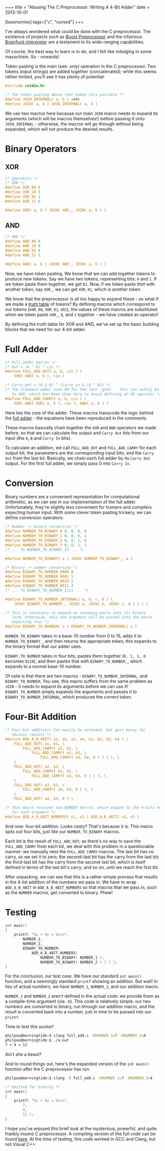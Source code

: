 +++
title = "Abusing The C Preprocessor: Writing A 4-Bit Adder"
date = 2013-10-01

[taxonomies]
tags=["c", "cursed"]
+++

I've always wondered what could be done with the C preprocessor. The existence of projects such as [Boost Preprocessor](http://www.boost.org/doc/libs/release/libs/preprocessor/) and the infamous [Brainfuck interpreter](https://github.com/orangeduck/CPP_COMPLETE) are a testament to its wide-ranging capabilities.

Of course, the best way to learn is to do, and I felt like indulging in some masochism. So - onwards!

<!-- more -->

Token pasting is the main (see: *only*) operation in the C preprocessor. Two tokens (input strings) are added together (concatenated); while this seems rather limited, you'll see it has plenty of potential:

```c
#include <stdio.h>

/* The token pasting abuse that makes this possible */
#define JOIN_INTERNAL( a, b ) a##b
#define JOIN( a, b ) JOIN_INTERNAL( a, b )
```

We use two macros here because our main `JOIN` macro needs to expand its arguments (which will be macros themselves!) before passing it onto `JOIN_INTERNAL` - otherwise, the macros will go through without being expanded, which will not produce the desired results.

# Binary Operators

## XOR

```c
/* Operators */
/* XOR */
#define XOR_00 0
#define XOR_10 1
#define XOR_01 1
#define XOR_11 0

#define XOR( a, b ) JOIN( XOR_, JOIN( a, b ) )
```

## AND

```c
/* AND */
#define AND_00 0
#define AND_10 0
#define AND_01 0
#define AND_11 1

#define AND( a, b ) JOIN( AND_, JOIN( a, b ) )
```

Now, we have token pasting. We know that we can add together tokens to produce new tokens. Say we have two tokens, representing bits: `0` and `1`. If we token paste them together, we get `01`. Now, if we token paste *that* with another token, say `XOR_`, we can get `XOR_01`, which is another token.

We know that the preprocessor is all too happy to expand these - so what if we made a [truth table](http://en.wikipedia.org/wiki/Truth_table) of tokens? By defining macros which correspond to our tokens (`XOR_00`, `XOR_01`, etc), the values of these macros are substituted when we token paste `XOR_`, `0`, and `1` together - we have created an operator!

By defining the truth table for XOR and AND, we've set up the basic building blocks that we need for our 4-bit adder.

# Full Adder

```c
/* Full adder macros */
/* Out = (A ^ B) ^ cin */
#define FULL_ADD_OUT( a, b, cin ) \
    XOR( XOR( a, b ), cin )

/* Carry_out = (A & B) ^ (Carry_in & (A ^ B)) */
/* The standard adder uses OR for the last 'gate' - this can safely be changed
   to XOR, which has been done here to avoid defining an OR operator */
#define FULL_ADD_CARRY( a, b, cin ) \
    XOR( AND( XOR( a, b ), cin ), AND( a, b ) )
```

Here lies the core of the adder. These macros transcode the logic behind the [full adder](http://en.wikipedia.org/wiki/Adder_(electronics)#Full_adder) - the equations have been reproduced in the comments.

These macros basically chain together the `XOR` and `AND` operators we made before, so that we can calculate the output and `Carry Out` bits from our input (the `A`, `B` and `Carry In` bits).

To calculate an addition, we call `FULL_ADD_OUT` and `FULL_ADD_CARRY` for each output bit; the parameters are the corresponding input bits, and the `Carry Out` from the last bit. Basically, we chain each full adder by its `Carry Out` output. For the first full adder, we simply pass 0 into `Carry In`.

# Conversion

Binary numbers are a convenient representation for computational arithmetic, as we can see in our implementation of the full adder. Unfortunately, they're slightly less convenient for humans and compilers expecting human input. With some clever token pasting trickery, we can define conversion operators:

```c
/* Number -> binary conversion */
#define NUMBER_TO_BINARY_0 0, 0, 0, 0
#define NUMBER_TO_BINARY_1 0, 0, 0, 1
#define NUMBER_TO_BINARY_2 0, 0, 1, 0
#define NUMBER_TO_BINARY_3 0, 0, 1, 1
/* ... To NUMBER_TO_BINARY_15 ... */

#define NUMBER_TO_BINARY( a ) JOIN( NUMBER_TO_BINARY_, a )

/* Binary -> number conversion */
#define BINARY_TO_NUMBER_0000 0
#define BINARY_TO_NUMBER_0001 1
#define BINARY_TO_NUMBER_0010 2
#define BINARY_TO_NUMBER_0011 3
/* ... To BINARY_TO_NUMBER_1111 ... */

#define BINARY_TO_NUMBER_INTERNAL( a, b, c, d ) \
    JOIN( BINARY_TO_NUMBER_, JOIN( a, JOIN( b, JOIN( c, d ) ) ) )

/* This is necessary to expand an incoming macro into its binary
   form; otherwise, only one argument will be passed into the macro
   expecting four */
#define BINARY_TO_NUMBER( x ) BINARY_TO_NUMBER_INTERNAL( x )
```

`NUMBER_TO_BINARY` takes in a base-10 number from 0 to 15, adds it to `NUMBER_TO_BINARY_`, and then returns the appropriate token; this expands to the binary format that our adder uses.

`BINARY_TO_NUMBER` takes in four bits, pastes them together (`0, 1, 1, 0` becomes `0110`), and then pastes that with `BINARY_TO_NUMBER_`, which expands to a normal base-10 number.

Of note is that there are two macros - `BINARY_TO_NUMBER_INTERNAL`, and `BINARY_TO_NUMBER`. You see, this macro suffers from the same problem as `JOIN` - it needs to expand its arguments before we can use it! `BINARY_TO_NUMBER` simply expands the arguments and passes it to `BINARY_TO_NUMBER_INTERNAL`, which produces the correct token.

# Four-Bit Addition

```c
/* Four-bit addition! Can easily be extended, but gets messy for
   obvious reasons */
#define ADD_A_B_4BIT( a1, a2, a3, a4, b1, b2, b3, b4 ) \
    FULL_ADD_OUT( a1, b1, \
        FULL_ADD_CARRY( a2, b2, \
            FULL_ADD_CARRY( a3, b3, \
                FULL_ADD_CARRY( a4, b4, 0 ) ) ) ), \
    \
    FULL_ADD_OUT( a2, b2, \
        FULL_ADD_CARRY( a3, b3, \
            FULL_ADD_CARRY( a4, b4, 0 ) ) ), \
    \
    FULL_ADD_OUT( a3, b3, \
        FULL_ADD_CARRY( a4, b4, 0 ) ), \
    \
    FULL_ADD_OUT( a4, b4, 0 ) \

/* This macro receives two NUMBER macros, which expand to the 4-bits necessary
   for each argument */
#define ADD_A_B_4BIT_NUMBERS( n1, n2 ) ADD_A_B_4BIT( n1, n2 )
```

And now: four-bit addition. Looks nasty? That's because it is. This macro spits out four bits, just like our `NUMBER_TO_BINARY` macros.

Each bit is the result of `FULL_ADD_OUT`; as there's no way to save the `FULL_ADD_CARRY` from each bit, we deal with this problem in a questionable manner: we manually nest the `FULL_ADD_CARRY` macros. The last bit has no carry, so we set it to zero; the second-last bit has the carry from the last bit; the third-last bit has the carry from the second-last bit, which is itself defined in terms of the last bit's carry; and so on, until we reach the first bit.

After unpacking, we can see that this is a rather simple process that results in the 4-bit addition of the numbers we pass in. We have to wrap `ADD_A_B_4BIT` in `ADD_A_B_4BIT_NUMBERS` so that macros that we pass in, such as the `NUMBER` macros, get converted to binary. Phew!

# Testing

```c
int main()
{
    printf( "%i + %i = %i\n",
        NUMBER_1,
        NUMBER_2,
        BINARY_TO_NUMBER(
            ADD_A_B_4BIT_NUMBERS(
                NUMBER_TO_BINARY( NUMBER_1 ),
                NUMBER_TO_BINARY( NUMBER_2 ) ) ) );
}
```

For the conclusion, our test case. We have our standard `int main()` function, and a seemingly standard `printf` showing an addition. But wait! In lieu of actual numbers, we have `NUMBER_1`, `NUMBER_2`, and our addition macro.

`NUMBER_1` and `NUMBER_2` aren't defined in the actual code: we provide them as a compile-time argument (via `-D`). This code is relatively simple: our two numbers are converted to binary, run through our addition macro, and the result is converted back into a number, just in time to be passed into our `printf`.

Time to test this sucker!

```bash
philpax@morningtide:$ clang full_add.c -DNUMBER_1=7 -DNUMBER_2=4
philpax@morningtide:$ ./a.out
7 + 4 = 11
```

Ain't she a beaut?

And to round things out, here's the expanded version of the `int main()` function after the C preprocessor has run.

```bash
philpax@morningtide:$ clang -E full_add.c -DNUMBER_1=7 -DNUMBER_2=4
```
```c
/* Omitted for brevity */
int main()
{
    printf( "%i + %i = %i\n",
        7,
        4,
        11 );
}
```

I hope you've enjoyed this brief look at the mysterious, powerful, and quite frankly *insane* C preprocessor. A compiling version of the full code can be found [here](https://github.com/Philpax/binarycpp/tree/ec87c09088eacc2b95ff7a8b35093cb0176afdd6). At the time of testing, this code worked in GCC and Clang, but not Visual C++.
